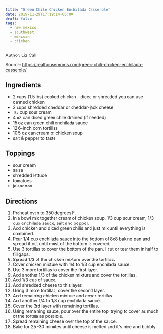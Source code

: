 ```yaml
---
title: "Green Chile Chicken Enchilada Casserole"
date: 2019-11-29T17:19:14-05:00
draft: false
tags:
  - new mexico
  - southwest
  - mexican
  - chicken
---
```


Author: Liz Call

Source: https://realhousemoms.com/green-chili-chicken-enchilada-casserole/

## Ingredients

- 2 cups (1.5 lbs) cooked chicken - diced or shredded you can use canned chicken
- 2 cups shredded cheddar or cheddar-jack cheese
- 1/3 cup sour cream
- 4 oz can diced green chile drained (if needed)
- 15 oz can green chili enchilada sauce
- 12 6-inch corn tortillas
- 10.5 oz can cream of chicken soup
- salt & pepper to taste

## Toppings

- sour cream
- salsa
- shredded lettuce
- tomatoes
- jalapenos

## Directions

1. Preheat oven to 350 degrees F.
2. In a bowl mix together cream of chicken soup, 1/3 cup sour cream, 1/3 cup enchilada sauce, salt and pepper.
3. Add chicken and diced green chilis and just mix until everything is combined.
4. Pour 1/4 cup enchilada sauce into the bottom of 8x8 baking pan and spread it out until most of the bottom is covered.
5. Use 3 tortillas to cover the bottom of the pan. I cut or tear them in half to fill gaps.
6. Spread 1/3 of the chicken mixture over the tortillas.
7. Cover chicken mixture with 1/4 to 1/3 cup enchilada sauce.
8. Use 3 more tortillas to cover the first layer.
9. Add another 1/3 of the chicken mixture and cover the tortillas.
10. Add 1/3 cup of sauce.
11. Add shredded cheese to this layer.
12. Using 3 more tortillas, cover the second layer.
13. Add remaining chicken mixture and cover tortillas.
14. Add another 1/4 to 1/3 cup enchilada sauce.
15. Cover the 3rd layer with remaining tortillas.
16. Using remaining sauce, pour over the entire top, trying to cover as much of the tortilla as possible.
17. Spread remaining cheese over the top of the sauce.
18. Bake for 25 -30 minutes until cheese is melted and it's nice and bubbly.
